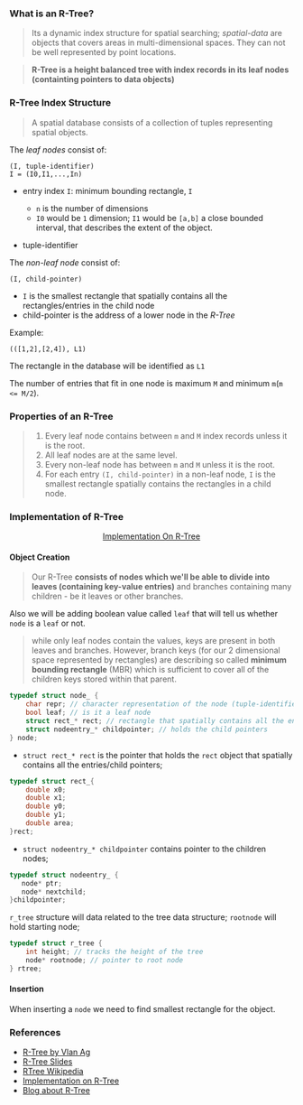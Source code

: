 ### What is an R-Tree?

> Its a dynamic index structure for spatial searching; *spatial-data* are objects that covers areas in multi-dimensional spaces. They can not be well represented by point locations.

> **R-Tree is a height balanced tree with index records in its leaf nodes (containting pointers to data objects)**

### R-Tree Index Structure

> A spatial database consists of a collection of tuples representing spatial objects.

The *leaf nodes* consist of: 
```
(I, tuple-identifier)
I = (I0,I1,...,In)
```
- entry index `I`: minimum bounding rectangle, `I`
    - `n` is the number of dimensions
    - `I0` would be `1` dimension; `I1` would be `[a,b]` a close bounded interval, that describes the extent of the object.

- tuple-identifier

The *non-leaf node* consist of: 
```
(I, child-pointer)
```
- `I` is the smallest rectangle that spatially contains all the rectangles/entries in the child node
- child-pointer is the address of a lower node in the *R-Tree*

Example:
```
(([1,2],[2,4]), L1)
```
The rectangle in the database will be identified as `L1`

The number of entries that fit in one node is maximum `M` and minimum `m`(`m <= M/2`).

### Properties of an R-Tree

> 1. Every leaf node contains between `m` and `M` index records unless it is the root.
> 2. All leaf nodes are at the same level.
> 3. Every non-leaf node has between `m` and `M` unless it is the root.
> 4. For each entry `(I, child-pointer)` in a non-leaf node, `I` is the smallest rectangle spatially contains the rectangles in a child node.


### Implementation of R-Tree

<p align="center"> <a href=""> Implementation On R-Tree </a></p>

#### Object Creation

> Our R-Tree **consists of nodes which we'll be able to divide into leaves (containing key-value entries)** and 
branches containing many children - be it leaves or other branches.

Also we will be adding boolean value called `leaf` that will tell us whether `node` is a `leaf` or not. 

> while only leaf nodes contain the values, keys are present in both leaves and branches. 
However, branch keys (for our 2 dimensional space represented by rectangles) are describing so called 
**minimum bounding rectangle** (MBR) which is sufficient to cover all of the children keys stored 
within that parent.

```c
typedef struct node_ {
	char repr; // character representation of the node (tuple-identifier)
	bool leaf; // is it a leaf node
	struct rect_* rect; // rectangle that spatially contains all the entries;
	struct nodeentry_* childpointer; // holds the child pointers	
} node;
```

 - `struct rect_* rect` is the pointer that holds the `rect` object that spatially contains all the entries/child pointers;
```c
typedef struct rect_{
	double x0;
	double x1;
	double y0;
	double y1;
	double area;
}rect;
```
 - `struct nodeentry_* childpointer` contains pointer to the children nodes;

 ```c
 typedef struct nodeentry_ {
	node* ptr;
	node* nextchild;
}childpointer;
 ```

`r_tree` structure will data related to the tree data structure; `rootnode` will hold starting node;

```c
typedef struct r_tree {
	int height; // tracks the height of the tree
	node* rootnode; // pointer to root node
} rtree;
```

#### Insertion

When inserting a `node` we need to find smallest rectangle for the object.


### References

- [R-Tree by Vlan Ag](https://www.youtube.com/watch?v=Jd8F2hVnGtQ)
- [R-Tree Slides](https://www2.cs.sfu.ca/CourseCentral/454/jpei/slides/R-Tree.pdf)
- [RTree Wikipedia](https://en.wikipedia.org/wiki/R-tree)
- [Implementation on R-Tree](https://github.com/tidwall/rtree.c/blob/master/rtree.c)
- [Blog about R-Tree](https://bartoszsypytkowski.com/r-tree/)
